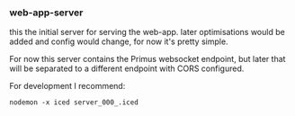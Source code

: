 


### web-app-server


this the initial server for serving the web-app. later optimisations would be added and config would change, for now it's pretty simple.


For now this server contains the Primus websocket endpoint, but later that will be separated to a different endpoint with CORS configured.



For development I recommend:

`nodemon -x iced server_000_.iced`
